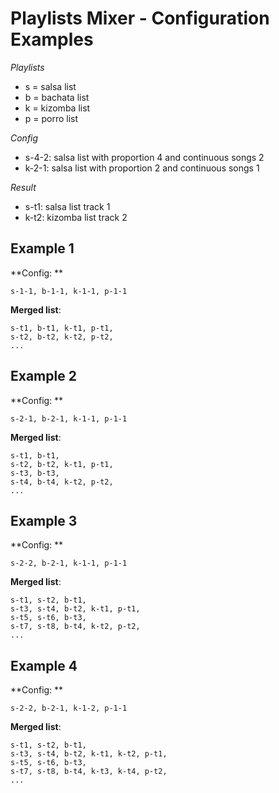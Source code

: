 # Playlists Mixer - Configuration Examples

*Playlists*
* s = salsa list
* b = bachata list
* k = kizomba list
* p = porro list

*Config*
* s-4-2: salsa list with proportion 4 and continuous songs 2
* k-2-1: salsa list with proportion 2 and continuous songs 1

*Result*
* s-t1: salsa list track 1
* k-t2: kizomba list track 2

## Example 1
**Config: **
```
s-1-1, b-1-1, k-1-1, p-1-1
```
**Merged list**:
```
s-t1, b-t1, k-t1, p-t1,
s-t2, b-t2, k-t2, p-t2,
...
```

## Example 2
**Config: **
```
s-2-1, b-2-1, k-1-1, p-1-1
```
**Merged list**:
```
s-t1, b-t1,
s-t2, b-t2, k-t1, p-t1,
s-t3, b-t3,
s-t4, b-t4, k-t2, p-t2,
...
```

## Example 3
**Config: **
```
s-2-2, b-2-1, k-1-1, p-1-1
```
**Merged list**:
```
s-t1, s-t2, b-t1,
s-t3, s-t4, b-t2, k-t1, p-t1,
s-t5, s-t6, b-t3,
s-t7, s-t8, b-t4, k-t2, p-t2,
...
```

## Example 4
**Config: **
```
s-2-2, b-2-1, k-1-2, p-1-1
```
**Merged list**:
```
s-t1, s-t2, b-t1,
s-t3, s-t4, b-t2, k-t1, k-t2, p-t1,
s-t5, s-t6, b-t3,
s-t7, s-t8, b-t4, k-t3, k-t4, p-t2, 
...
```
